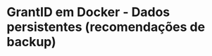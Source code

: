 ﻿# GrantID em Docker - Dados persistentes (recomendações de backup)

<!-- link to version in English -->
<div data-alt-locales="en-us"></div>
